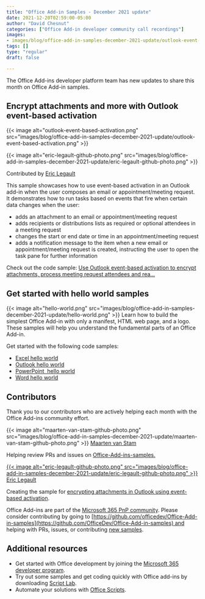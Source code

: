 ```yaml
---
title: "Office Add-in Samples - December 2021 update"
date: 2021-12-20T02:59:00-05:00
author: "David Chesnut"
categories: ["Office Add-in developer community call recordings"]
images:
- images/blog/office-add-in-samples-december-2021-update/outlook-event-based-activation.png
tags: []
type: "regular"
draft: false

---
```


The Office Add-ins developer platform team has new updates to share this
month on Office Add-in samples.

## Encrypt attachments and more with Outlook event-based activation 

{{< image alt="outlook-event-based-activation.png" src="images/blog/office-add-in-samples-december-2021-update/outlook-event-based-activation.png" >}}

{{< image alt="eric-legault-github-photo.png" src="images/blog/office-add-in-samples-december-2021-update/eric-legault-github-photo.png" >}}

Contributed by [Eric Legault](https://github.com/elegault)

This sample showcases how to use event-based activation in an Outlook
add-in when the user composes an email or appointment/meeting request.
It demonstrates how to run tasks based on events that fire when certain
data changes when the user:

-   adds an attachment to an email or appointment/meeting request
-   adds recipients or distributions lists as required or optional
    attendees in a meeting request
-   changes the start or end date or time in an appointment/meeting
    request
-   adds a notification message to the item when a new email or
    appointment/meeting request is created, instructing the user to open
    the task pane for further information

Check out the code sample: [Use Outlook event-based activation to
encrypt attachments, process meeting request attendees and
rea\...](https://github.com/OfficeDev/Office-Add-in-samples/tree/main/Samples/outlook-encrypt-attachments)

## Get started with hello world samples 

{{< image alt="hello-world.png" src="images/blog/office-add-in-samples-december-2021-update/hello-world.png" >}}
Learn how to build the simplest Office Add-in with only a manifest, HTML
web page, and a logo. These samples will help you understand the
fundamental parts of an Office Add-in.

Get started with the following code samples:

-   [Excel hello
    world](https://github.com/OfficeDev/Office-Add-in-samples/tree/main/Samples/hello-world/excel-hello-world)
-   [Outlook hello
    world](https://github.com/OfficeDev/Office-Add-in-samples/tree/main/Samples/hello-world/outlook-hello-world)
-   [PowerPoint  hello
    world](https://github.com/OfficeDev/Office-Add-in-samples/tree/main/Samples/hello-world/powerpoint-hello-world)
-   [Word hello
    world](https://github.com/OfficeDev/Office-Add-in-samples/tree/main/Samples/hello-world/word-hello-world)

## Contributors 

Thank you to our contributors who are actively helping each month with
the Office Add-ins community effort.

{{< image alt="maarten-van-stam-github-photo.png" src="images/blog/office-add-in-samples-december-2021-update/maarten-van-stam-github-photo.png" >}}
[Maarten van
Stam](https://mvp.microsoft.com/en-us/PublicProfile/33535)

Helping review PRs and issues on
[Office-Add-ins-samples.](https://github.com/OfficeDev/Office-Add-in-samples)

[{{< image alt="eric-legault-github-photo.png" src="images/blog/office-add-in-samples-december-2021-update/eric-legault-github-photo.png" >}}
 Eric Legault](https://github.com/elegault)

Creating the sample for [encrypting attachments in Outlook using
event-based
activation](https://github.com/OfficeDev/Office-Add-in-samples/tree/main/Samples/outlook-encrypt-attachments).
 

Office Add-ins are part of the [Microsoft 365 PnP
community](https://pnp.github.io/). Please consider contributing by
going
to [https://github.com/officedev/Office-Add-in-samples](https://github.com/OfficeDev/Office-Add-in-samples) and
helping with PRs, issues, or contributing [new
samples](https://github.com/OfficeDev/PnP-OfficeAddins/issues?q=is%3Aissue+is%3Aopen+label%3A%22good+first+issue%22).

## Additional resources 

-   Get started with Office development by joining the [Microsoft 365
    developer
    program](https://developer.microsoft.com/office/dev-program).
-   Try out some samples and get coding quickly with Office add-ins by
    downloading [Script
    Lab](https://www.microsoft.com/en-us/garage/profiles/script-lab/).
-   Automate your solutions with [Office
    Scripts](https://docs.microsoft.com/office/dev/scripts/).
